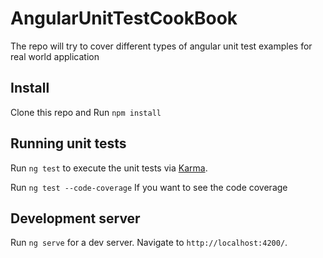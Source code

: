 # AngularUnitTestCookBook

The repo will try to cover different types of angular unit test examples for real world application

## Install

Clone this repo and Run `npm install`

## Running unit tests

Run `ng test` to execute the unit tests via [Karma](https://karma-runner.github.io).

Run `ng test --code-coverage` If you want to see the code coverage 

## Development server

Run `ng serve` for a dev server. Navigate to `http://localhost:4200/`. 